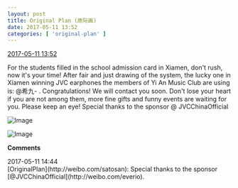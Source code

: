```yaml
---
layout: post
title: Original Plan (原际画)
date: 2017-05-11 13:52
categories: [ 'original-plan' ]
---
```


<div class="weibo-info">
  <a href="http://weibo.com/5626539553/F2BJF0Gbu">2017-05-11 13:52</a>
</div>

For the students filled in the school admission card in Xiamen, don't rush, now it's your time! After fair and just drawing of the system, the lucky one in Xiamen winning JVC earphones the members of Yi An Music Club are using is: @希九- . Congratulations! We will contact you soon. Don't lose your heart if you are not among them, more fine gifts and funny events are waiting for you. Please keep an eye! Special thanks to the sponsor @ JVCChinaOfficial

<!-- more -->

![Image](https://wx4.sinaimg.cn/mw690/0068MnXXgy1ffhdji4pphj30m80m8jti.jpg)

![Image](https://wx3.sinaimg.cn/mw690/0068MnXXgy1ffhdk1gstbj31w02ionpd.jpg)

**Comments**

<div class="weibo-info">2017-05-11 14:44</div>
[OriginalPlan](http://weibo.com/satosan): Special thanks to the sponsor [@JVCChinaOfficial](http://weibo.com/everio).
